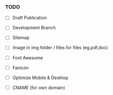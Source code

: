 ### TODO

- [ ] Draft Publication

- [ ] Development Branch
- [ ] Sitemap
- [ ] Image in img folder / files for files (eg.pdf,doc)
- [ ] Font Awesome
- [ ] Favicon
- [ ] Optimize Mobile & Desktop
- [ ] CNAME (for own domain)
